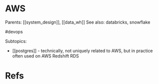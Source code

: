 # AWS

Parents: [[system_design]], [[data_wh]]
See also: databricks, snowflake

#devops

Subtopics:
* [[postgres]] - technically, not uniquely related to AWS, but in practice often used on AWS Redshift RDS

# Refs

